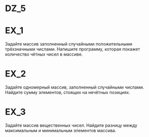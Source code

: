 # DZ_5

# EX_1

Задайте массив заполненный случайными положительными трёхзначными числами. Напишите программу, которая покажет количество чётных чисел в массиве.

# EX_2

Задайте одномерный массив, заполненный случайными числами. Найдите сумму элементов, стоящих на нечётных позициях.

# EX_3

Задайте массив вещественных чисел. Найдите разницу между максимальным и минимальным элементов массива.
